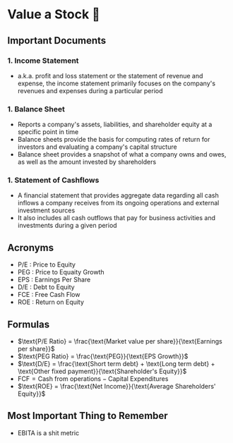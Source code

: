 # Value a Stock 💸
## Important Documents
### 1. Income Statement
- a.k.a. profit and loss statement or the statement of revenue and expense, the income statement primarily focuses on the company's revenues and expenses during a particular period
### 1. Balance Sheet
- Reports a company's assets, liabilities, and shareholder equity at a specific point in time
- Balance sheets provide the basis for computing rates of return for investors and evaluating a company's capital structure
- Balance sheet provides a snapshot of what a company owns and owes, as well as the amount invested by shareholders
### 1. Statement of Cashflows
- A financial statement that provides aggregate data regarding all cash inflows a company receives from its ongoing operations and external investment sources
- It also includes all cash outflows that pay for business activities and investments during a given period

## Acronyms
- P/E : Price to Equity
- PEG : Price to Equaity Growth
- EPS : Earnings Per Share
- D/E : Debt to Equity
- FCE : Free Cash Flow
- ROE : Return on Equity

## Formulas
- $\text{P/E Ratio} = \frac{\text{Market value per share}}{\text{Earnings per share}}$
- $\text{PEG Ratio} = \frac{\text{PEG}}{\text{EPS Growth}}$
- $\text{D/E} = \frac{\text{Short term debt} + \text{Long term debt} + \text{Other fixed payment}}{\text{Shareholder's Equity}}$
- $\text{FCF} = \text{Cash from operations} - \text{Capital Expenditures}$
- $\text{ROE} = \frac{\text{Net Income}}{\text{Average Shareholders' Equity}}$

## Most Important Thing to Remember
- EBITA is a shit metric
